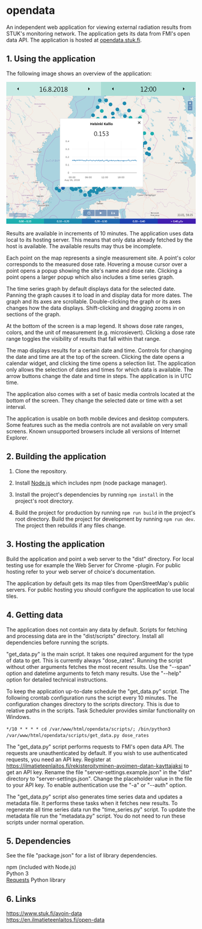 # opendata

An independent web application for viewing external radiation results from STUK's monitoring network. The application gets its data from FMI's open data API. The application is hosted at [opendata.stuk.fi](https://opendata.stuk.fi).

## 1. Using the application

The following image shows an overview of the application:

![](docs/overview.PNG)

Results are available in increments of 10 minutes. The application uses data local to its hosting server. This means that only data already fetched by the host is available. The available results may thus be incomplete.

Each point on the map represents a single measurement site. A point's color corresponds to the measured dose rate. Hovering a mouse cursor over a point opens a popup showing the site's name and dose rate. Clicking a point opens a larger popup which also includes a time series graph. 

The time series graph by default displays data for the selected date. Panning the graph causes it to load in and display data for more dates. The graph and its axes are scrollable. Double-clicking the graph or its axes changes how the data displays. Shift-clicking and dragging zooms in on sections of the graph.

At the bottom of the screen is a map legend. It shows dose rate ranges, colors, and the unit of measurement (e.g. microsievert). Clicking a dose rate range toggles the visibility of results that fall within that range.

The map displays results for a certain date and time. Controls for changing the date and time are at the top of the screen. Clicking the date opens a calendar widget, and clicking the time opens a selection list. The application only allows the selection of dates and times for which data is available. The arrow buttons change the date and time in steps. The application is in UTC time.

The application also comes with a set of basic media controls located at the bottom of the screen. They change the selected date or time with a set interval.

The application is usable on both mobile devices and desktop computers. Some features such as the media controls are not available on very small screens. Known unsupported browsers include all versions of Internet Explorer.

## 2. Building the application

1. Clone the repository.

2. Install [Node.js](https://nodejs.org) which includes npm (node package manager).

3. Install the project's dependencies by running `npm install` in the project's root directory.

4. Build the project for production by running `npm run build` in the project's root directory. Build the project for development by running `npm run dev`. The project then rebuilds if any files change.

## 3. Hosting the application

Build the application and point a web server to the "dist" directory. For local testing use for example the Web Server for Chrome -plugin. For public hosting refer to your web server of choice's documentation. 

The application by default gets its map tiles from OpenStreetMap's public servers. For public hosting you should configure the application to use local tiles.

## 4. Getting data

The application does not contain any data by default. Scripts for fetching and processing data are in the "dist/scripts" directory. Install all dependencies before running the scripts.

"get_data.py" is the main script. It takes one required argument for the type of data to get. This is currently always "dose_rates". Running the script without other arguments fetches the most recent results. Use the "--span" option and datetime arguments to fetch many results. Use the "--help" option for detailed technical instructions.

To keep the application up-to-date schedule the "get_data.py" script. The following crontab configuration runs the script every 10 minutes. The configuration changes directory to the scripts directory. This is due to relative paths in the scripts. Task Scheduler provides similar functionality on Windows.

`*/10 * * * * cd /var/www/html/opendata/scripts/; /bin/python3 /var/www/html/opendata/scripts/get_data.py dose_rates`

The "get_data.py" script performs requests to FMI's open data API. The requests are unauthenticated by default. If you wish to use authenticated requests, you need an API key. Register at https://ilmatieteenlaitos.fi/rekisteroityminen-avoimen-datan-kayttajaksi to get an API key. Rename the file "server-settings.example.json" in the "dist" directory to "server-settings.json". Change the placeholder value in the file to your API key. To enable authentication use the "-a" or "--auth" option.

The "get_data.py" script also generates time series data and updates a metadata file. It performs these tasks when it fetches new results. To regenerate all time series data run the "time_series.py" script. To update the metadata file run the "metadata.py" script. You do not need to run these scripts under normal operation.

## 5. Dependencies

See the file "package.json" for a list of library dependencies.

npm (included with Node.js)<br>
Python 3<br>
[Requests](https://github.com/requests/requests) Python library

## 6. Links

https://www.stuk.fi/avoin-data<br>
https://en.ilmatieteenlaitos.fi/open-data<br>